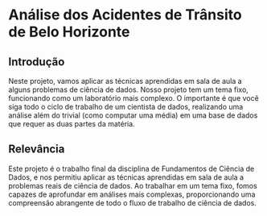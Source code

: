 # Análise dos Acidentes de Trânsito de Belo Horizonte

## Introdução

Neste projeto, vamos aplicar as técnicas aprendidas em sala de aula a alguns problemas de ciência de dados. Nosso projeto tem um tema fixo, funcionando como um laboratório mais complexo. O importante é que você siga todo o ciclo de trabalho de um cientista de dados, realizando uma análise além do trivial (como computar uma média) em uma base de dados que requer as duas partes da matéria.

## Relevância

Este projeto é o trabalho final da disciplina de Fundamentos de Ciência de Dados, e nos permitiu aplicar as técnicas aprendidas em sala de aula a problemas reais de ciência de dados. Ao trabalhar em um tema fixo, fomos capazes de aprofundar em análises mais complexas, proporcionando uma compreensão abrangente de todo o fluxo de trabalho de ciência de dados.
